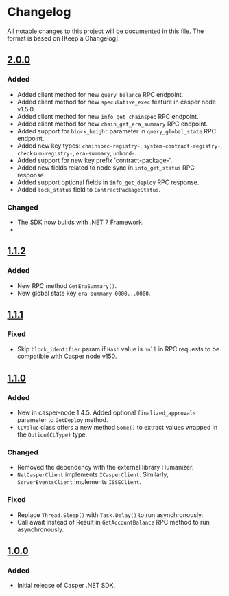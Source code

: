 # Changelog

All notable changes to this project will be documented in this file.  The format is based on [Keep a Changelog].

[comment]: <> (Added:      new features)
[comment]: <> (Changed:    changes in existing functionality)
[comment]: <> (Deprecated: soon-to-be removed features)
[comment]: <> (Removed:    now removed features)
[comment]: <> (Fixed:      any bug fixes)
[comment]: <> (Security:   in case of vulnerabilities)

## [2.0.0]

### Added
* Added client method for new `query_balance` RPC endpoint.
* Added client method for new `speculative_exec` feature in casper node v1.5.0.
* Added client method for new `info_get_chainspec` RPC endpoint.
* Added client method for new `chain_get_era_summary` RPC endpoint.
* Added support for `block_height` parameter in `query_global_state` RPC endpoint.
* Added new key types: `chainspec-registry-`, `system-contract-registry-`, `checksum-registry-`, `era-summary`, `unbond-`.
* Added support for new key prefix 'contract-package-'.
* Added new fields related to node sync in `info_get_status` RPC response.
* Added support optional fields in `info_get_deploy` RPC response.
* Added `lock_status` field to `ContractPackageStatus`.

### Changed
* The SDK now builds with .NET 7 Framework.
* 
## [1.1.2]

### Added
* New RPC method `GetEraSummary()`.
* New global state key `era-summary-0000...0000`.

## [1.1.1]

### Fixed
* Skip `block_identifier` param if `Hash` value is `null` in RPC requests to be compatible with Casper node v150.

## [1.1.0]

### Added
* New in casper-node 1.4.5. Added optional `finalized_approvals` parameter to `GetDeploy` method.
* `CLValue` class offers a new method `Some()` to extract values wrapped in the `Option(CLType)` type.

### Changed
* Removed the dependency with the external library Humanizer.
* `NetCasperClient` implements `ICasperClient`. Similarly, `ServerEventsClient` implements `ISSEClient`. 

### Fixed
* Replace `Thread.Sleep()` with `Task.Delay()` to run asynchronously.
* Call await instead of Result in `GetAccountBalance` RPC method to run asynchronously.

## [1.0.0]

### Added
* Initial release of Casper .NET SDK.

[2.0.0]: https://github.com/make-software/casper-net-sdk/releases/tag/v2.0.0
[1.1.2]: https://github.com/make-software/casper-net-sdk/releases/tag/v1.1.2
[1.1.1]: https://github.com/make-software/casper-net-sdk/releases/tag/v1.1.1
[1.1.0]: https://github.com/make-software/casper-net-sdk/releases/tag/v1.1.0
[1.0.0]: https://github.com/make-software/casper-net-sdk/releases/tag/v1.0.0
